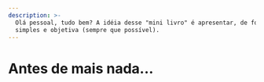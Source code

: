 ```yaml
---
description: >-
  Olá pessoal, tudo bem? A idéia desse "mini livro" é apresentar, de forma
  simples e objetiva (sempre que possível).
---
```


# Antes de mais nada...

